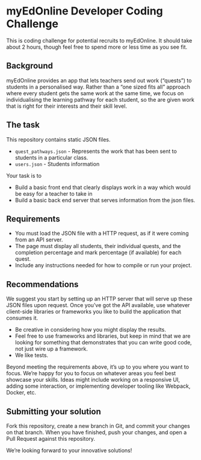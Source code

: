 # myEdOnline Developer Coding Challenge

This is coding challenge for potential recruits to myEdOnline. It should take about 2 hours, though feel free to spend more or less time as you see fit.

## Background

myEdOnline provides an app that lets teachers send out work (“quests”) to students in a personalised way. Rather than a “one sized fits all” approach where every student gets the same work at the same time, we focus on individualising the learning pathway for each student, so the are given work that is right for their interests and their skill level.

## The task

This repository contains static JSON files.
- `quest_pathways.json` - Represents the work that has been sent to students in a particular class.
- `users.json` - Students information

Your task is to
- Build a basic front end that clearly displays work in a way which would be easy for a teacher to take in
- Build a basic back end server that serves information from the json files.

## Requirements

* You must load the JSON file with a HTTP request, as if it were coming from an API server.
* The page must display all students, their individual quests, and the completion percentage and mark percentage (if available) for each quest.
* Include any instructions needed for how to compile or run your project.


## Recommendations

We suggest you start by setting up an HTTP server that will serve up these JSON files upon request. Once you’ve got the API available, use whatever client-side libraries or frameworks you like to build the application that consumes it.

* Be creative in considering how you might display the results.
* Feel free to use frameworks and libraries, but keep in mind that we are looking for something that demonstrates that you can write good code, not just wire up a framework.
* We like tests.

Beyond meeting the requirements above, it’s up to you where you want to focus. We’re happy for you to focus on whatever areas you feel best showcase your skills. Ideas might include working on a responsive UI, adding some interaction, or implementing developer tooling like Webpack, Docker, etc.

## Submitting your solution

Fork this repository, create a new branch in Git, and commit your changes on that branch. When you have finished, push your changes, and open a Pull Request against this repository.


We’re looking forward to your innovative solutions!
